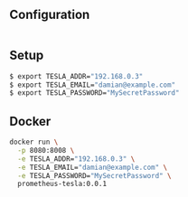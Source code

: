 
## Configuration

```bash

```

## Setup

```bash
$ export TESLA_ADDR="192.168.0.3"
$ export TESLA_EMAIL="damian@example.com"
$ export TESLA_PASSWORD="MySecretPassword"
```

## Docker

```bash
docker run \
  -p 8080:8008 \
  -e TESLA_ADDR="192.168.0.3" \
  -e TESLA_EMAIL="damian@example.com" \
  -e TESLA_PASSWORD="MySecretPassword" \
  prometheus-tesla:0.0.1
```

